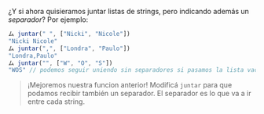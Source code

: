 ¿Y si ahora quisieramos juntar listas de strings, pero indicando además un _separador_? Por ejemplo: 

```javascript
ム juntar(" ", ["Nicki", "Nicole"])
"Nicki Nicole"
ム juntar(",", ["Londra", "Paulo"])
"Londra,Paulo"
ム juntar("", ["W", "O", "S"])
"WOS" // podemos seguir uniendo sin separadores si pasamos la lista vacía como argumento
```

> ¡Mejoremos nuestra funcion anterior! Modificá `juntar` para que podamos recibir también un separador. El separador es lo que va a ir entre cada string.

